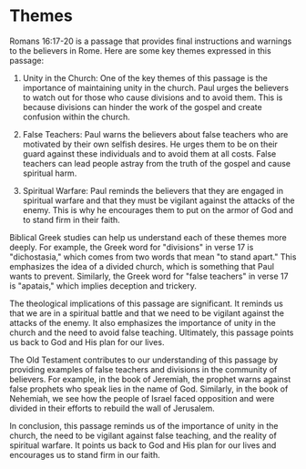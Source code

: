 # Themes

Romans 16:17-20 is a passage that provides final instructions and warnings to the believers in Rome. Here are some key themes expressed in this passage:

1. Unity in the Church: One of the key themes of this passage is the importance of maintaining unity in the church. Paul urges the believers to watch out for those who cause divisions and to avoid them. This is because divisions can hinder the work of the gospel and create confusion within the church.

2. False Teachers: Paul warns the believers about false teachers who are motivated by their own selfish desires. He urges them to be on their guard against these individuals and to avoid them at all costs. False teachers can lead people astray from the truth of the gospel and cause spiritual harm.

3. Spiritual Warfare: Paul reminds the believers that they are engaged in spiritual warfare and that they must be vigilant against the attacks of the enemy. This is why he encourages them to put on the armor of God and to stand firm in their faith.

Biblical Greek studies can help us understand each of these themes more deeply. For example, the Greek word for "divisions" in verse 17 is "dichostasia," which comes from two words that mean "to stand apart." This emphasizes the idea of a divided church, which is something that Paul wants to prevent. Similarly, the Greek word for "false teachers" in verse 17 is "apatais," which implies deception and trickery.

The theological implications of this passage are significant. It reminds us that we are in a spiritual battle and that we need to be vigilant against the attacks of the enemy. It also emphasizes the importance of unity in the church and the need to avoid false teaching. Ultimately, this passage points us back to God and His plan for our lives.

The Old Testament contributes to our understanding of this passage by providing examples of false teachers and divisions in the community of believers. For example, in the book of Jeremiah, the prophet warns against false prophets who speak lies in the name of God. Similarly, in the book of Nehemiah, we see how the people of Israel faced opposition and were divided in their efforts to rebuild the wall of Jerusalem.

In conclusion, this passage reminds us of the importance of unity in the church, the need to be vigilant against false teaching, and the reality of spiritual warfare. It points us back to God and His plan for our lives and encourages us to stand firm in our faith.

